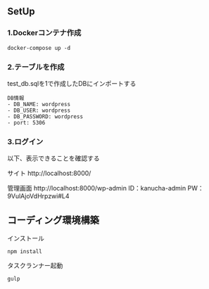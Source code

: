 ## SetUp

### 1.Dockerコンテナ作成
```
docker-compose up -d
```

### 2.テーブルを作成
test_db.sqlを1で作成したDBにインポートする
```
DB情報
- DB_NAME: wordpress
- DB_USER: wordpress
- DB_PASSWORD: wordpress
- port: 5306
```

### 3.ログイン
以下、表示できることを確認する

サイト
http://localhost:8000/

管理画面
http://localhost:8000/wp-admin
ID：kanucha-admin
PW：9VulAjoVdHrpzwi#L4


## コーディング環境構築
インストール
```
npm install
```

タスクランナー起動
```
gulp
```